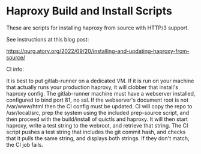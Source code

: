 # Haproxy Build and Install Scripts

These are scripts for installing haproxy from source with HTTP/3 support.

See instructions at this blog post:

https://purg.atory.org/2022/09/20/installing-and-updating-haproxy-from-source/

CI info:

It is best to put gitlab-runner on a dedicated VM.  If it is run on your
machine that actually runs your production haproxy, it will clobber that
install's haproxy config.  The gitlab-runner machine must have a webserver
installed, configured to bind port 81, no ssl.  If the webserver's document
root is not /var/www/html then the CI config must be updated.  CI will copy
the repo to /usr/local/src, prep the system using the included prep-source
script, and then proceed with the build/install of quictls and haproxy.
It will then start haproxy, write a test string to the webroot, and retrieve
that string.  The CI script pushes a test string that includes the git commit
hash, and checks that it pulls the same string, and displays both strings.
If they don't match, the CI job fails.

